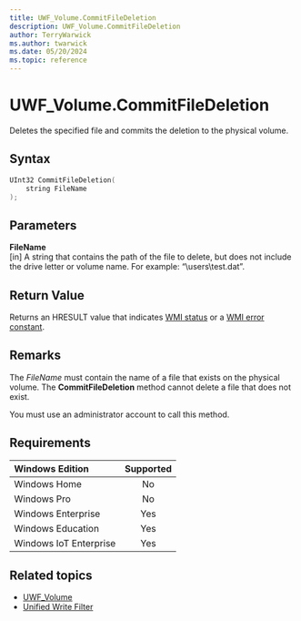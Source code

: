```yaml
---
title: UWF_Volume.CommitFileDeletion
description: UWF_Volume.CommitFileDeletion
author: TerryWarwick
ms.author: twarwick
ms.date: 05/20/2024
ms.topic: reference
---
```


# UWF_Volume.CommitFileDeletion

Deletes the specified file and commits the deletion to the physical volume.

## Syntax

```powershell
UInt32 CommitFileDeletion(
    string FileName
);
```

## Parameters

**FileName**</br>\[in\] A string that contains the path of the file to delete, but does not include the drive letter or volume name. For example: “\\users\\test.dat”.

## Return Value

Returns an HRESULT value that indicates [WMI status](/windows/win32/wmisdk/wmi-non-error-constants) or a [WMI error constant](/windows/win32/wmisdk/wmi-error-constants).

## Remarks

The *FileName* must contain the name of a file that exists on the physical volume. The **CommitFileDeletion** method cannot delete a file that does not exist.

You must use an administrator account to call this method.

## Requirements

| Windows Edition        | Supported |
|:-----------------------|:---------:|
| Windows Home           | No        |
| Windows Pro            | No        |
| Windows Enterprise     | Yes       |
| Windows Education      | Yes       |
| Windows IoT Enterprise | Yes       |

## Related topics

- [UWF_Volume](uwf-volume.md)
- [Unified Write Filter]( index.md)
